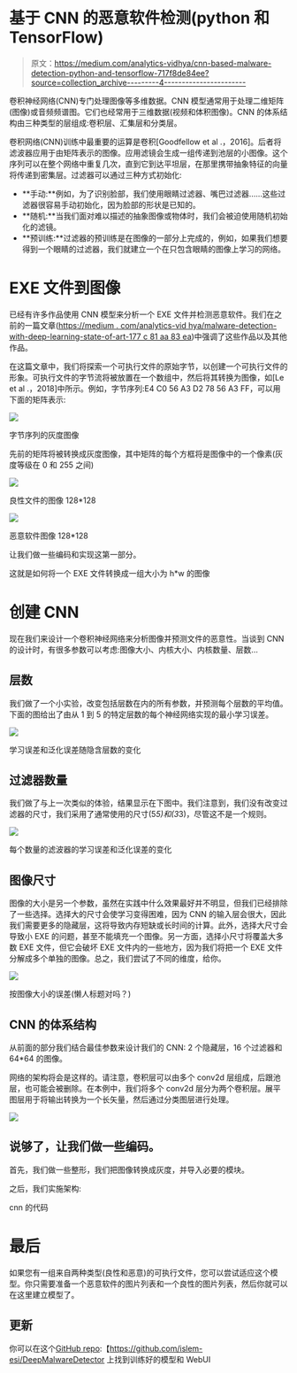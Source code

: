 # 基于 CNN 的恶意软件检测(python 和 TensorFlow)

> 原文：<https://medium.com/analytics-vidhya/cnn-based-malware-detection-python-and-tensorflow-717f8de84ee?source=collection_archive---------4----------------------->

卷积神经网络(CNN)专门处理图像等多维数据。CNN 模型通常用于处理二维矩阵(图像)或音频频谱图。它们也经常用于三维数据(视频和体积图像)。CNN 的体系结构由三种类型的层组成:卷积层、汇集层和分类层。

卷积网络(CNN)训练中最重要的运算是卷积[Goodfellow et al .，2016]。后者将滤波器应用于由矩阵表示的图像。应用滤镜会生成一组传递到池层的小图像。这个序列可以在整个网络中重复几次，直到它到达平坦层，在那里携带抽象特征的向量将传递到密集层。过滤器可以通过三种方式初始化:

*   **手动:**例如，为了识别脸部，我们使用眼睛过滤器、嘴巴过滤器……这些过滤器很容易手动初始化，因为脸部的形状是已知的。
*   **随机:**当我们面对难以描述的抽象图像或物体时，我们会被迫使用随机初始化的滤镜。
*   **预训练:**过滤器的预训练是在图像的一部分上完成的，例如，如果我们想要得到一个眼睛的过滤器，我们就建立一个在只包含眼睛的图像上学习的网络。

# EXE 文件到图像

已经有许多作品使用 CNN 模型来分析一个 EXE 文件并检测恶意软件。我们在之前的一篇文章([https://medium . com/analytics-vid hya/malware-detection-with-deep-learning-state-of-art-177 c 81 aa 83 ea](/analytics-vidhya/malware-detection-with-deep-learning-state-of-the-art-177c81aa83ea))中强调了这些作品以及其他作品。

在这篇文章中，我们将探索一个可执行文件的原始字节，以创建一个可执行文件的形象。可执行文件的字节流将被放置在一个数组中，然后将其转换为图像，如[Le et al .，2018]中所示。例如，字节序列:E4 C0 56 A3 D2 78 56 A3 FF，可以用下面的矩阵表示:

![](img/b6ed22d27099479742b54294389f40ff.png)

字节序列的灰度图像

先前的矩阵将被转换成灰度图像，其中矩阵的每个方框将是图像中的一个像素(灰度等级在 0 和 255 之间)

![](img/f44310f21f771b762d8bb768653a6bc6.png)

良性文件的图像 128*128

![](img/33dc5dade0b165e850684c021d86cdd9.png)

恶意软件图像 128*128

让我们做一些编码和实现这第一部分。

这就是如何将一个 EXE 文件转换成一组大小为 h*w 的图像

# 创建 CNN

现在我们来设计一个卷积神经网络来分析图像并预测文件的恶意性。当谈到 CNN 的设计时，有很多参数可以考虑:图像大小、内核大小、内核数量、层数…

## 层数

我们做了一个小实验，改变包括层数在内的所有参数，并预测每个层数的平均值。下面的图给出了由从 1 到 5 的特定层数的每个神经网络实现的最小学习误差。

![](img/c4639788340deb74b4f00d11f04e1625.png)

学习误差和泛化误差随隐含层数的变化

## 过滤器数量

我们做了与上一次类似的体验，结果显示在下图中。我们注意到，我们没有改变过滤器的尺寸，我们采用了通常使用的尺寸(5*5)和(3*3)，尽管这不是一个规则。

![](img/0eef2bd07ee34c6b5056ce8a24fb53d7.png)

每个数量的滤波器的学习误差和泛化误差的变化

## 图像尺寸

图像的大小是另一个参数，虽然在实践中什么效果最好并不明显，但我们已经排除了一些选择。选择大的尺寸会使学习变得困难，因为 CNN 的输入层会很大，因此我们需要更多的隐藏层，这将导致内存短缺或长时间的计算。此外，选择大尺寸会导致小 EXE 的问题，甚至不能填充一个图像。另一方面，选择小尺寸将覆盖大多数 EXE 文件，但它会破坏 EXE 文件内的一些地方，因为我们将把一个 EXE 文件分解成多个单独的图像。总之，我们尝试了不同的维度，给你。

![](img/61dee682499255f2aaaf26e5a27c0359.png)

按图像大小的误差(懒人标题对吗？)

## CNN 的体系结构

从前面的部分我们结合最佳参数来设计我们的 CNN: 2 个隐藏层，16 个过滤器和 64*64 的图像。

网络的架构将会是这样的。请注意，卷积层可以由多个 conv2d 层组成，后跟池层，也可能会被删除。在本例中，我们将多个 conv2d 层分为两个卷积层。展平图层用于将输出转换为一个长矢量，然后通过分类图层进行处理。

![](img/e27d6fd6068112a17fc7d41fae56e1cc.png)

## 说够了，让我们做一些编码。

首先，我们做一些整形，我们把图像转换成灰度，并导入必要的模块。

之后，我们实施架构:

cnn 的代码

# 最后

如果您有一组来自两种类型(良性和恶意)的可执行文件，您可以尝试适应这个模型。你只需要准备一个恶意软件的图片列表和一个良性的图片列表，然后你就可以在这里建立模型了。

## 更新

你可以在这个[GitHub repo](https://github.com/islem-esi/DeepMalwareDetector):【https://github.com/islem-esi/DeepMalwareDetector 上找到训练好的模型和 WebUI